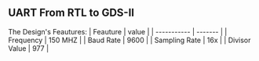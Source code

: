 UART From RTL to GDS-II
-----------------------
The Design's Feautures:
| Feauture       | value   |
| -----------    | ------- |
| Frequency      | 150 MHZ |
| Baud Rate      | 9600    |
| Sampling Rate  | 16x     |
|  Divisor Value | 977     |
  

